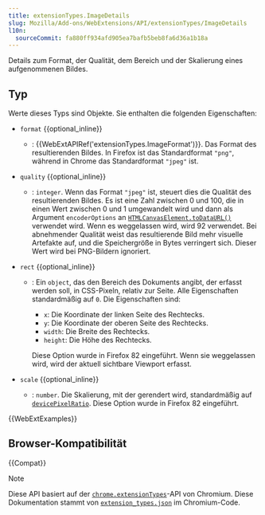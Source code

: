 ```yaml
---
title: extensionTypes.ImageDetails
slug: Mozilla/Add-ons/WebExtensions/API/extensionTypes/ImageDetails
l10n:
  sourceCommit: fa880ff934afd905ea7bafb5beb8fa6d36a1b18a
---
```


Details zum Format, der Qualität, dem Bereich und der Skalierung eines aufgenommenen Bildes.

## Typ

Werte dieses Typs sind Objekte. Sie enthalten die folgenden Eigenschaften:

- `format` {{optional_inline}}
  - : {{WebExtAPIRef('extensionTypes.ImageFormat')}}. Das Format des resultierenden Bildes. In Firefox ist das Standardformat `"png"`, während in Chrome das Standardformat `"jpeg"` ist.
- `quality` {{optional_inline}}
  - : `integer`. Wenn das Format `"jpeg"` ist, steuert dies die Qualität des resultierenden Bildes. Es ist eine Zahl zwischen 0 und 100, die in einen Wert zwischen 0 und 1 umgewandelt wird und dann als Argument `encoderOptions` an [`HTMLCanvasElement.toDataURL()`](/de/docs/Web/API/HTMLCanvasElement/toDataURL) verwendet wird. Wenn es weggelassen wird, wird 92 verwendet. Bei abnehmender Qualität weist das resultierende Bild mehr visuelle Artefakte auf, und die Speichergröße in Bytes verringert sich. Dieser Wert wird bei PNG-Bildern ignoriert.
- `rect` {{optional_inline}}
  - : Ein `object`, das den Bereich des Dokuments angibt, der erfasst werden soll, in CSS-Pixeln, relativ zur Seite. Alle Eigenschaften standardmäßig auf `0`. Die Eigenschaften sind:
    - `x`: Die Koordinate der linken Seite des Rechtecks.
    - `y`: Die Koordinate der oberen Seite des Rechtecks.
    - `width`: Die Breite des Rechtecks.
    - `height`: Die Höhe des Rechtecks.

    Diese Option wurde in Firefox 82 eingeführt. Wenn sie weggelassen wird, wird der aktuell sichtbare Viewport erfasst.

- `scale` {{optional_inline}}
  - : `number`. Die Skalierung, mit der gerendert wird, standardmäßig auf [`devicePixelRatio`](/de/docs/Web/API/Window/devicePixelRatio). Diese Option wurde in Firefox 82 eingeführt.

{{WebExtExamples}}

## Browser-Kompatibilität

{{Compat}}

> [!NOTE]
> Diese API basiert auf der [`chrome.extensionTypes`](https://developer.chrome.com/docs/extensions/reference/api/extensionTypes#type-ImageDetails)-API von Chromium. Diese Dokumentation stammt von [`extension_types.json`](https://chromium.googlesource.com/chromium/src/+/master/extensions/common/api/extension_types.json) im Chromium-Code.
